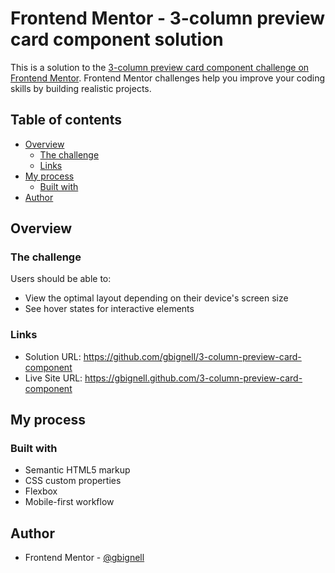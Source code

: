 # Frontend Mentor - 3-column preview card component solution

This is a solution to the [3-column preview card component challenge on Frontend Mentor](https://www.frontendmentor.io/challenges/3column-preview-card-component-pH92eAR2-). Frontend Mentor challenges help you improve your coding skills by building realistic projects.

## Table of contents

- [Overview](#overview)
  - [The challenge](#the-challenge)
  - [Links](#links)
- [My process](#my-process)
  - [Built with](#built-with)
- [Author](#author)

## Overview

### The challenge

Users should be able to:

- View the optimal layout depending on their device's screen size
- See hover states for interactive elements

### Links

- Solution URL: https://github.com/gbignell/3-column-preview-card-component
- Live Site URL: https://gbignell.github.com/3-column-preview-card-component

## My process

### Built with

- Semantic HTML5 markup
- CSS custom properties
- Flexbox
- Mobile-first workflow

## Author

- Frontend Mentor - [@gbignell](https://www.frontendmentor.io/profile/gbignell)
